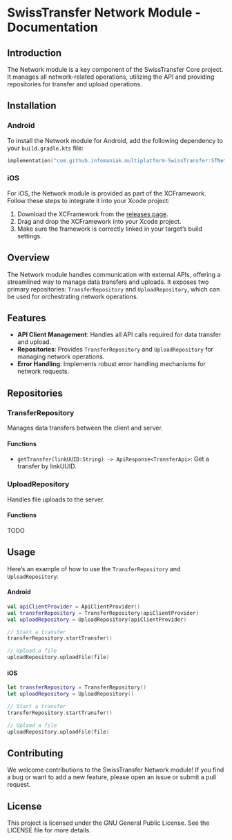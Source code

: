 # SwissTransfer Network Module - Documentation

## Introduction

The Network module is a key component of the SwissTransfer Core project. It manages all network-related operations, utilizing the
API and providing repositories for transfer and upload operations.

## Installation

### Android

To install the Network module for Android, add the following dependency to your `build.gradle.kts` file:

```kts
implementation("com.github.infomaniak.multiplatform-SwissTransfer:STNetwork:{tag}")
```

### iOS

For iOS, the Network module is provided as part of the XCFramework. Follow these steps to integrate it into your Xcode project:

1. Download the XCFramework from the [releases page](https://github.com/infomaniak/multiplatform-SwissTransfer/releases).
2. Drag and drop the XCFramework into your Xcode project.
3. Make sure the framework is correctly linked in your target’s build settings.

## Overview

The Network module handles communication with external APIs, offering a streamlined way to manage data transfers and uploads. It
exposes two primary repositories: `TransferRepository` and `UploadRepository`, which can be used for orchestrating network
operations.

## Features

- **API Client Management**: Handles all API calls required for data transfer and upload.
- **Repositories**: Provides `TransferRepository` and `UploadRepository` for managing network operations.
- **Error Handling**: Implements robust error handling mechanisms for network requests.

## Repositories

### TransferRepository

Manages data transfers between the client and server.

#### Functions

- `getTransfer(linkUUID:String) -> ApiResponse<TransferApi>`: Get a transfer by linkUUID.

### UploadRepository

Handles file uploads to the server.

#### Functions

TODO

## Usage

Here’s an example of how to use the `TransferRepository` and `UploadRepository`:

#### Android

```kotlin
val apiClientProvider = ApiClientProvider()
val transferRepository = TransferRepository(apiClientProvider)
val uploadRepository = UploadRepository(apiClientProvider)

// Start a transfer
transferRepository.startTransfer()

// Upload a file
uploadRepository.uploadFile(file)
```

#### iOS

```swift
let transferRepository = TransferRepository()
let uploadRepository = UploadRepository()

// Start a transfer
transferRepository.startTransfer()

// Upload a file
uploadRepository.uploadFile(file)
```

## Contributing

We welcome contributions to the SwissTransfer Network module! If you find a bug or want to add a new feature, please open an issue
or submit a pull request.

## License

This project is licensed under the GNU General Public License. See the LICENSE file for more details.
